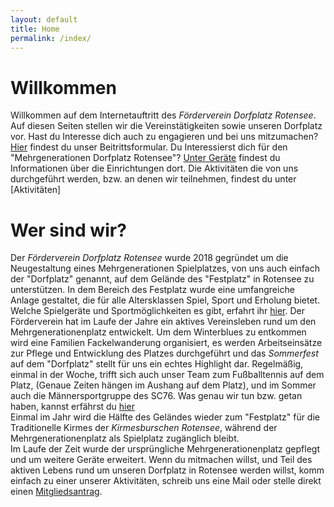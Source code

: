 ```yaml
---
layout: default
title: Home
permalink: /index/
---
```


# Willkommen
Willkommen auf dem Internetauftritt des *Förderverein Dorfplatz Rotensee*.
Auf diesen Seiten stellen wir die Vereinstätigkeiten sowie unseren Dorfplatz vor. 
Hast du Interesse dich auch zu engagieren und bei uns mitzumachen? [Hier]() findest du unser Beitrittsformular.
Du Interessierst dich für den "Mehrgenerationen Dorfplatz Rotensee"? [Unter Geräte]() findest du Informationen über die Einrichtungen dort.
Die Aktivitäten die von uns durchgeführt werden, bzw. an denen wir teilnehmen, findest du unter [Aktivitäten]

# Wer sind wir?
Der *Förderverein Dorfplatz Rotensee* wurde 2018 gegründet um die Neugestaltung eines Mehrgenerationen Spielplatzes, von uns auch einfach der "Dorfplatz" genannt, auf dem Gelände des "Festplatz" in Rotensee zu unterstützen. In dem Bereich des Festplatz wurde eine umfangreiche Anlage gestaltet, die für alle Altersklassen Spiel, Sport und Erholung bietet. Welche Spielgeräte und Sportmöglichkeiten es gibt, erfahrt ihr [hier](/Geraete).
Der Förderverein hat im Laufe der Jahre ein aktives Vereinsleben rund um den Mehrgenerationenplatz entwickelt. Um dem Winterblues zu entkommen wird eine Familien Fackelwanderung organisiert, es werden Arbeitseinsätze zur Pflege und Entwicklung des Platzes durchgeführt und das *Sommerfest* auf dem "Dorfplatz" stellt für uns ein echtes Highlight dar. Regelmäßig, einmal in der Woche, trifft sich auch unser Team zum Fußballtennis auf dem Platz, (Genaue Zeiten hängen im Aushang auf dem Platz), und im Sommer auch die Männersportgruppe des SC76. Was genau wir tun bzw. getan haben, kannst erfährst du [hier](/Aktivitaeten)  
Einmal im Jahr wird die Hälfte des Geländes wieder zum "Festplatz" für die Traditionelle Kirmes der *Kirmesburschen Rotensee*, während der Mehrgenerationenplatz als Spielplatz zugänglich bleibt.  
Im Laufe der Zeit wurde der ursprüngliche Mehrgenerationenplatz gepflegt und um weitere Geräte erweitert. Wenn du mitmachen willst, und Teil des aktiven Lebens rund um unseren Dorfplatz in Rotensee werden willst, komm einfach zu einer unserer Aktivitäten, schreib uns eine Mail oder stelle direkt einen [Mitgliedsantrag](/Mitgliedsantrag.pdf).
